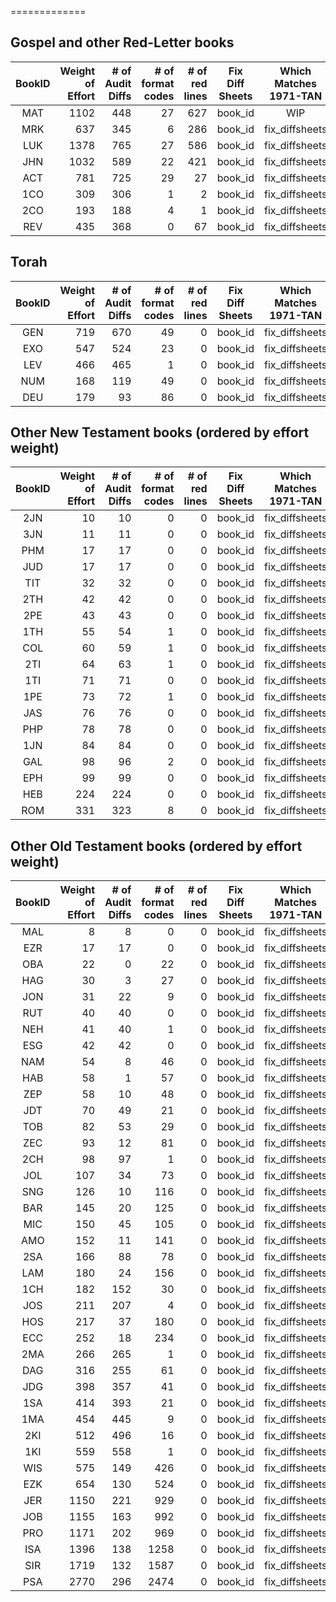 =============
## Gospel and other Red-Letter books
| BookID | Weight<br>of<br>Effort | # of<br>Audit<br>Diffs<br> | # of<br>format<br>codes | # of<br>red<br>lines | Fix<br>Diff<br>Sheets | Which<br>Matches<br>1971-TAN | Apply<br>Audit<br>Diffs | Apply<br>format<br>Codes | Apply<br>Red<br>Codes | 
| :---: |  ---: |  ---: |  ---: |  ---: | :---: | :---: | :---: | :---: | :---: | 
| MAT | 1102 | 448 | 27 | 627 | book_id | WIP |  |  | DONE | WIP |
| MRK | 637 | 345 | 6 | 286 | book_id | fix_diffsheets | determine_matches | apply_diffs | WIP | WIP |
| LUK | 1378 | 765 | 27 | 586 | book_id | fix_diffsheets | determine_matches | apply_diffs | apply_vscodes | apply_red |
| JHN | 1032 | 589 | 22 | 421 | book_id | fix_diffsheets | determine_matches | apply_diffs | apply_vscodes | apply_red |
| ACT | 781 | 725 | 29 | 27 | book_id | fix_diffsheets | determine_matches | apply_diffs | apply_vscodes | apply_red |
| 1CO | 309 | 306 | 1 | 2 | book_id | fix_diffsheets | determine_matches | apply_diffs | apply_vscodes | apply_red |
| 2CO | 193 | 188 | 4 | 1 | book_id | fix_diffsheets | determine_matches | apply_diffs | apply_vscodes | apply_red |
| REV | 435 | 368 | 0 | 67 | book_id | fix_diffsheets | determine_matches | apply_diffs | apply_vscodes | apply_red |

## Torah
| BookID | Weight<br>of<br>Effort | # of<br>Audit<br>Diffs<br> | # of<br>format<br>codes | # of<br>red<br>lines | Fix<br>Diff<br>Sheets | Which<br>Matches<br>1971-TAN | Apply<br>Audit<br>Diffs | Apply<br>format<br>Codes | Apply<br>Red<br>Codes | 
| :---: |  ---: |  ---: |  ---: |  ---: | :---: | :---: | :---: | :---: | :---: | 
| GEN | 719 | 670 | 49 | 0 | book_id | fix_diffsheets | determine_matches | apply_diffs | apply_vscodes | apply_red |
| EXO | 547 | 524 | 23 | 0 | book_id | fix_diffsheets | determine_matches | apply_diffs | apply_vscodes | apply_red |
| LEV | 466 | 465 | 1 | 0 | book_id | fix_diffsheets | determine_matches | apply_diffs | apply_vscodes | apply_red |
| NUM | 168 | 119 | 49 | 0 | book_id | fix_diffsheets | determine_matches | apply_diffs | apply_vscodes | apply_red |
| DEU | 179 | 93 | 86 | 0 | book_id | fix_diffsheets | determine_matches | apply_diffs | apply_vscodes | apply_red |

## Other New Testament books (ordered by effort weight)
| BookID | Weight<br>of<br>Effort | # of<br>Audit<br>Diffs<br> | # of<br>format<br>codes | # of<br>red<br>lines | Fix<br>Diff<br>Sheets | Which<br>Matches<br>1971-TAN | Apply<br>Audit<br>Diffs | Apply<br>format<br>Codes | Apply<br>Red<br>Codes | 
| :---: |  ---: |  ---: |  ---: |  ---: | :---: | :---: | :---: | :---: | :---: | 
| 2JN | 10 | 10 | 0 | 0 | book_id | fix_diffsheets | determine_matches | apply_diffs | apply_vscodes | apply_red |
| 3JN | 11 | 11 | 0 | 0 | book_id | fix_diffsheets | determine_matches | apply_diffs | apply_vscodes | apply_red |
| PHM | 17 | 17 | 0 | 0 | book_id | fix_diffsheets | determine_matches | apply_diffs | apply_vscodes | apply_red |
| JUD | 17 | 17 | 0 | 0 | book_id | fix_diffsheets | determine_matches | apply_diffs | apply_vscodes | apply_red |
| TIT | 32 | 32 | 0 | 0 | book_id | fix_diffsheets | determine_matches | apply_diffs | apply_vscodes | apply_red |
| 2TH | 42 | 42 | 0 | 0 | book_id | fix_diffsheets | determine_matches | apply_diffs | apply_vscodes | apply_red |
| 2PE | 43 | 43 | 0 | 0 | book_id | fix_diffsheets | determine_matches | apply_diffs | apply_vscodes | apply_red |
| 1TH | 55 | 54 | 1 | 0 | book_id | fix_diffsheets | determine_matches | apply_diffs | apply_vscodes | apply_red |
| COL | 60 | 59 | 1 | 0 | book_id | fix_diffsheets | determine_matches | apply_diffs | apply_vscodes | apply_red |
| 2TI | 64 | 63 | 1 | 0 | book_id | fix_diffsheets | determine_matches | apply_diffs | apply_vscodes | apply_red |
| 1TI | 71 | 71 | 0 | 0 | book_id | fix_diffsheets | determine_matches | apply_diffs | apply_vscodes | apply_red |
| 1PE | 73 | 72 | 1 | 0 | book_id | fix_diffsheets | determine_matches | apply_diffs | apply_vscodes | apply_red |
| JAS | 76 | 76 | 0 | 0 | book_id | fix_diffsheets | determine_matches | apply_diffs | apply_vscodes | apply_red |
| PHP | 78 | 78 | 0 | 0 | book_id | fix_diffsheets | determine_matches | apply_diffs | apply_vscodes | apply_red |
| 1JN | 84 | 84 | 0 | 0 | book_id | fix_diffsheets | determine_matches | apply_diffs | apply_vscodes | apply_red |
| GAL | 98 | 96 | 2 | 0 | book_id | fix_diffsheets | determine_matches | apply_diffs | apply_vscodes | apply_red |
| EPH | 99 | 99 | 0 | 0 | book_id | fix_diffsheets | determine_matches | apply_diffs | apply_vscodes | apply_red |
| HEB | 224 | 224 | 0 | 0 | book_id | fix_diffsheets | determine_matches | apply_diffs | apply_vscodes | apply_red |
| ROM | 331 | 323 | 8 | 0 | book_id | fix_diffsheets | determine_matches | apply_diffs | apply_vscodes | apply_red |

## Other Old Testament books (ordered by effort weight)
| BookID | Weight<br>of<br>Effort | # of<br>Audit<br>Diffs<br> | # of<br>format<br>codes | # of<br>red<br>lines | Fix<br>Diff<br>Sheets | Which<br>Matches<br>1971-TAN | Apply<br>Audit<br>Diffs | Apply<br>format<br>Codes | Apply<br>Red<br>Codes | 
| :---: |  ---: |  ---: |  ---: |  ---: | :---: | :---: | :---: | :---: | :---: | 
| MAL | 8 | 8 | 0 | 0 | book_id | fix_diffsheets | determine_matches | apply_diffs | apply_vscodes | apply_red |
| EZR | 17 | 17 | 0 | 0 | book_id | fix_diffsheets | determine_matches | apply_diffs | apply_vscodes | apply_red |
| OBA | 22 | 0 | 22 | 0 | book_id | fix_diffsheets | determine_matches | apply_diffs | apply_vscodes | apply_red |
| HAG | 30 | 3 | 27 | 0 | book_id | fix_diffsheets | determine_matches | apply_diffs | apply_vscodes | apply_red |
| JON | 31 | 22 | 9 | 0 | book_id | fix_diffsheets | determine_matches | apply_diffs | apply_vscodes | apply_red |
| RUT | 40 | 40 | 0 | 0 | book_id | fix_diffsheets | determine_matches | apply_diffs | apply_vscodes | apply_red |
| NEH | 41 | 40 | 1 | 0 | book_id | fix_diffsheets | determine_matches | apply_diffs | apply_vscodes | apply_red |
| ESG | 42 | 42 | 0 | 0 | book_id | fix_diffsheets | determine_matches | apply_diffs | apply_vscodes | apply_red |
| NAM | 54 | 8 | 46 | 0 | book_id | fix_diffsheets | determine_matches | apply_diffs | apply_vscodes | apply_red |
| HAB | 58 | 1 | 57 | 0 | book_id | fix_diffsheets | determine_matches | apply_diffs | apply_vscodes | apply_red |
| ZEP | 58 | 10 | 48 | 0 | book_id | fix_diffsheets | determine_matches | apply_diffs | apply_vscodes | apply_red |
| JDT | 70 | 49 | 21 | 0 | book_id | fix_diffsheets | determine_matches | apply_diffs | apply_vscodes | apply_red |
| TOB | 82 | 53 | 29 | 0 | book_id | fix_diffsheets | determine_matches | apply_diffs | apply_vscodes | apply_red |
| ZEC | 93 | 12 | 81 | 0 | book_id | fix_diffsheets | determine_matches | apply_diffs | apply_vscodes | apply_red |
| 2CH | 98 | 97 | 1 | 0 | book_id | fix_diffsheets | determine_matches | apply_diffs | apply_vscodes | apply_red |
| JOL | 107 | 34 | 73 | 0 | book_id | fix_diffsheets | determine_matches | apply_diffs | apply_vscodes | apply_red |
| SNG | 126 | 10 | 116 | 0 | book_id | fix_diffsheets | determine_matches | apply_diffs | apply_vscodes | apply_red |
| BAR | 145 | 20 | 125 | 0 | book_id | fix_diffsheets | determine_matches | apply_diffs | apply_vscodes | apply_red |
| MIC | 150 | 45 | 105 | 0 | book_id | fix_diffsheets | determine_matches | apply_diffs | apply_vscodes | apply_red |
| AMO | 152 | 11 | 141 | 0 | book_id | fix_diffsheets | determine_matches | apply_diffs | apply_vscodes | apply_red |
| 2SA | 166 | 88 | 78 | 0 | book_id | fix_diffsheets | determine_matches | apply_diffs | apply_vscodes | apply_red |
| LAM | 180 | 24 | 156 | 0 | book_id | fix_diffsheets | determine_matches | apply_diffs | apply_vscodes | apply_red |
| 1CH | 182 | 152 | 30 | 0 | book_id | fix_diffsheets | determine_matches | apply_diffs | apply_vscodes | apply_red |
| JOS | 211 | 207 | 4 | 0 | book_id | fix_diffsheets | determine_matches | apply_diffs | apply_vscodes | apply_red |
| HOS | 217 | 37 | 180 | 0 | book_id | fix_diffsheets | determine_matches | apply_diffs | apply_vscodes | apply_red |
| ECC | 252 | 18 | 234 | 0 | book_id | fix_diffsheets | determine_matches | apply_diffs | apply_vscodes | apply_red |
| 2MA | 266 | 265 | 1 | 0 | book_id | fix_diffsheets | determine_matches | apply_diffs | apply_vscodes | apply_red |
| DAG | 316 | 255 | 61 | 0 | book_id | fix_diffsheets | determine_matches | apply_diffs | apply_vscodes | apply_red |
| JDG | 398 | 357 | 41 | 0 | book_id | fix_diffsheets | determine_matches | apply_diffs | apply_vscodes | apply_red |
| 1SA | 414 | 393 | 21 | 0 | book_id | fix_diffsheets | determine_matches | apply_diffs | apply_vscodes | apply_red |
| 1MA | 454 | 445 | 9 | 0 | book_id | fix_diffsheets | determine_matches | apply_diffs | apply_vscodes | apply_red |
| 2KI | 512 | 496 | 16 | 0 | book_id | fix_diffsheets | determine_matches | apply_diffs | apply_vscodes | apply_red |
| 1KI | 559 | 558 | 1 | 0 | book_id | fix_diffsheets | determine_matches | apply_diffs | apply_vscodes | apply_red |
| WIS | 575 | 149 | 426 | 0 | book_id | fix_diffsheets | determine_matches | apply_diffs | apply_vscodes | apply_red |
| EZK | 654 | 130 | 524 | 0 | book_id | fix_diffsheets | determine_matches | apply_diffs | apply_vscodes | apply_red |
| JER | 1150 | 221 | 929 | 0 | book_id | fix_diffsheets | determine_matches | apply_diffs | apply_vscodes | apply_red |
| JOB | 1155 | 163 | 992 | 0 | book_id | fix_diffsheets | determine_matches | apply_diffs | apply_vscodes | apply_red |
| PRO | 1171 | 202 | 969 | 0 | book_id | fix_diffsheets | determine_matches | apply_diffs | apply_vscodes | apply_red |
| ISA | 1396 | 138 | 1258 | 0 | book_id | fix_diffsheets | determine_matches | apply_diffs | apply_vscodes | apply_red |
| SIR | 1719 | 132 | 1587 | 0 | book_id | fix_diffsheets | determine_matches | apply_diffs | apply_vscodes | apply_red |
| PSA | 2770 | 296 | 2474 | 0 | book_id | fix_diffsheets | determine_matches | apply_diffs | apply_vscodes | apply_red |


